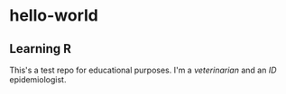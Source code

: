 # hello-world
## Learning R
This's a test repo for educational purposes.
I'm a *veterinarian* and an *ID* epidemiologist.
